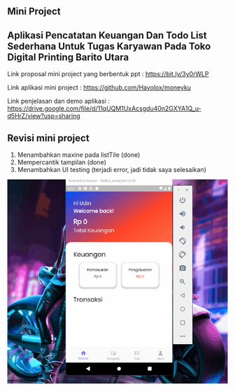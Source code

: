 

## Mini Project

## Aplikasi Pencatatan Keuangan Dan Todo List Sederhana Untuk Tugas Karyawan Pada Toko Digital Printing Barito Utara

   Link proposal mini project yang berbentuk ppt : https://bit.ly/3y0rWLP


   Link aplikasi mini project : https://github.com/Hayolox/moneyku

   Link penjelasan dan demo aplikasi : https://drive.google.com/file/d/11qUQM1UxAcsgdu40n2GXYA1Q_u-d5HrZ/view?usp=sharing

 ## Revisi mini project
   1. Menambahkan maxine pada listTile (done)
   2. Mempercantik tampilan (done)
   3. Menambahkan UI testing (terjadi error, jadi tidak saya selesaikan)

   ![Videos](./revisi.gif)















